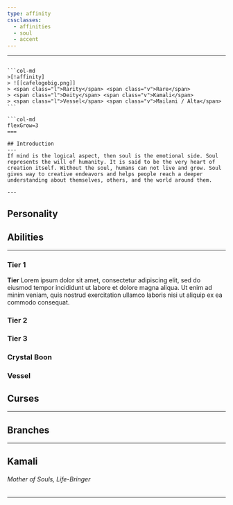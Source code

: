 ```yaml
---
type: affinity
cssclasses:
  - affinities
  - soul
  - accent
---
```


---

````col

```col-md
>[!affinity]
> ![[cafelogobig.png]]
> <span class="l">Rarity</span> <span class="v">Rare</span>
> <span class="l">Deity</span> <span class="v">Kamali</span>
> <span class="l">Vessel</span> <span class="v">Mailani / Alta</span>
```

```col-md
flexGrow=3
===

## Introduction
---
If mind is the logical aspect, then soul is the emotional side. Soul represents the will of humanity. It is said to be the very heart of creation itself. Without the soul, humans can not live and grow. Soul gives way to creative endeavors and helps people reach a deeper understanding about themselves, others, and the world around them.

---
````

## Personality

## Abilities 
---

### Tier 1

**Tier**
Lorem ipsum dolor sit amet, consectetur adipiscing elit, sed do eiusmod tempor incididunt ut labore et dolore magna aliqua. Ut enim ad minim veniam, quis nostrud exercitation ullamco laboris nisi ut aliquip ex ea commodo consequat. 

### Tier 2


### Tier 3


### Crystal Boon


### Vessel


## Curses
---

## Branches
---

## Kamali
######  Mother of Souls, Life-Bringer
----
